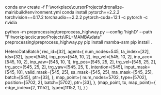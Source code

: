 conda env create -f F:\workplace\cursorProjects\dronalize-main\build\environment.yml
conda install pytorch==2.2.2 torchvision==0.17.2 torchaudio==2.2.2 pytorch-cuda=12.1 -c pytorch -c nvidia

python -m preprocessing\preprocess_highway.py --config 'highD' --path "F:\workplace\cursorProjects\IRL+MAMBA\data"
preprocessing\preprocess_highway.py
pip install mamba-ssm
pip install .


HeteroDataBatch(
  rec_id=[32],
  agent={
    num_nodes=545,
    ta_index=[32],
    ids=[32],
    type=[545],
    inp_pos=[545, 10, 2],
    inp_vel=[545, 10, 2],
    inp_acc=[545, 10, 2],
    inp_yaw=[545, 10, 1],
    trg_pos=[545, 25, 2],
    trg_vel=[545, 25, 2],
    trg_acc=[545, 25, 2],
    trg_yaw=[545, 25, 1],
    intention=[545],
    input_mask=[545, 10],
    valid_mask=[545, 25],
    sa_mask=[545, 25],
    ma_mask=[545, 25],
    batch=[545],
    ptr=[33],
  },
  map_point={
    num_nodes=5702,
    type=[5702],
    position=[5702, 2],
    batch=[5702],
    ptr=[33],
  },
  (map_point, to, map_point)={
    edge_index=[2, 11152],
    type=[11152, 1],
  }
)


